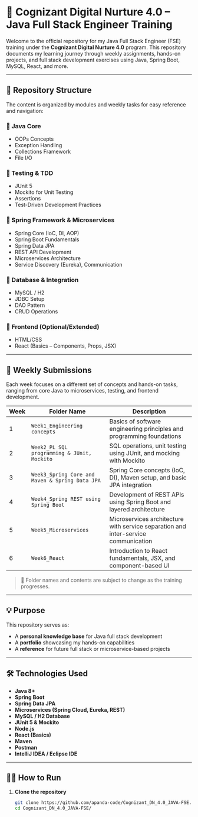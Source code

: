 # 🚀 Cognizant Digital Nurture 4.0 – Java Full Stack Engineer Training

Welcome to the official repository for my Java Full Stack Engineer (FSE) training under the **Cognizant Digital Nurture 4.0** program. This repository documents my learning journey through weekly assignments, hands-on projects, and full stack development exercises using Java, Spring Boot, MySQL, React, and more.

---

## 📁 Repository Structure

The content is organized by modules and weekly tasks for easy reference and navigation:

### 🔹 Java Core
- OOPs Concepts  
- Exception Handling  
- Collections Framework  
- File I/O  

### 🔹 Testing & TDD
- JUnit 5
- Mockito for Unit Testing
- Assertions
- Test-Driven Development Practices  

### 🔹 Spring Framework & Microservices
- Spring Core (IoC, DI, AOP)  
- Spring Boot Fundamentals  
- Spring Data JPA  
- REST API Development  
- Microservices Architecture  
- Service Discovery (Eureka), Communication  

### 🔹 Database & Integration
- MySQL / H2  
- JDBC Setup  
- DAO Pattern  
- CRUD Operations  

### 🔹 Frontend (Optional/Extended)
- HTML/CSS  
- React (Basics – Components, Props, JSX)  

---

## 📅 Weekly Submissions

Each week focuses on a different set of concepts and hands-on tasks, ranging from core Java to microservices, testing, and frontend development.

| Week | Folder Name                                           | Description                                                                 |
|------|--------------------------------------------------------|-----------------------------------------------------------------------------|
| 1    | `Week1_Engineering concepts`                          | Basics of software engineering principles and programming foundations       |
| 2    | `Week2_PL SQL programming & JUnit, Mockito`           | SQL operations, unit testing using JUnit, and mocking with Mockito          |
| 3    | `Week3_Spring Core and Maven & Spring Data JPA`       | Spring Core concepts (IoC, DI), Maven setup, and basic JPA integration      |
| 4    | `Week4_Spring REST using Spring Boot`                 | Development of REST APIs using Spring Boot and layered architecture         |
| 5    | `Week5_Microservices`                                 | Microservices architecture with service separation and inter-service communication |
| 6    | `Week6_React`                                         | Introduction to React fundamentals, JSX, and component-based UI             |

> 📝 Folder names and contents are subject to change as the training progresses.

---

## 💡 Purpose

This repository serves as:
- A **personal knowledge base** for Java full stack development
- A **portfolio** showcasing my hands-on capabilities
- A **reference** for future full stack or microservice-based projects

---

## 🛠 Technologies Used

- **Java 8+**
- **Spring Boot**
- **Spring Data JPA**
- **Microservices (Spring Cloud, Eureka, REST)**
- **MySQL / H2 Database**
- **JUnit 5 & Mockito**
- **Node.js**
- **React (Basics)**
- **Maven**
- **Postman**
- **IntelliJ IDEA / Eclipse IDE**

---

## 🧑‍💻 How to Run

1. **Clone the repository**
   ```bash
   git clone https://github.com/apanda-code/Cognizant_DN_4.0_JAVA-FSE.git
   cd Cognizant_DN_4.0_JAVA-FSE/
